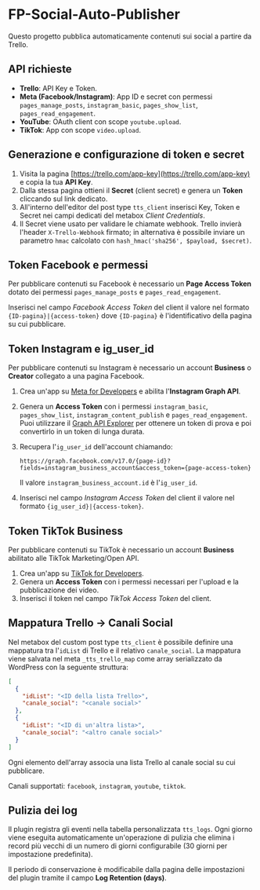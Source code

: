 # FP-Social-Auto-Publisher

Questo progetto pubblica automaticamente contenuti sui social a partire da Trello.

## API richieste

- **Trello**: API Key e Token.
- **Meta (Facebook/Instagram)**: App ID e secret con permessi `pages_manage_posts`, `instagram_basic`, `pages_show_list`, `pages_read_engagement`.
- **YouTube**: OAuth client con scope `youtube.upload`.
- **TikTok**: App con scope `video.upload`.

## Generazione e configurazione di token e secret

1. Visita la pagina [https://trello.com/app-key](https://trello.com/app-key) e copia la tua **API Key**.
2. Dalla stessa pagina ottieni il **Secret** (client secret) e genera un **Token** cliccando sul link dedicato.
3. All'interno dell'editor del post type `tts_client` inserisci Key, Token e Secret nei campi dedicati del metabox *Client Credentials*.
4. Il Secret viene usato per validare le chiamate webhook. Trello invierà l'header `X-Trello-Webhook` firmato; in alternativa è possibile inviare un parametro `hmac` calcolato con `hash_hmac('sha256', $payload, $secret)`.

## Token Facebook e permessi

Per pubblicare contenuti su Facebook è necessario un **Page Access Token** dotato dei permessi `pages_manage_posts` e `pages_read_engagement`.

Inserisci nel campo *Facebook Access Token* del client il valore nel formato `{ID-pagina}|{access-token}` dove `{ID-pagina}` è l'identificativo della pagina su cui pubblicare.

## Token Instagram e ig_user_id

Per pubblicare contenuti su Instagram è necessario un account **Business** o **Creator** collegato a una pagina Facebook.

1. Crea un'app su [Meta for Developers](https://developers.facebook.com/apps/) e abilita l'**Instagram Graph API**.
2. Genera un **Access Token** con i permessi `instagram_basic`, `pages_show_list`, `instagram_content_publish` e `pages_read_engagement`. Puoi utilizzare il [Graph API Explorer](https://developers.facebook.com/tools/explorer/) per ottenere un token di prova e poi convertirlo in un token di lunga durata.
3. Recupera l'`ig_user_id` dell'account chiamando:

   ```
   https://graph.facebook.com/v17.0/{page-id}?fields=instagram_business_account&access_token={page-access-token}
   ```

   Il valore `instagram_business_account.id` è l'`ig_user_id`.
4. Inserisci nel campo *Instagram Access Token* del client il valore nel formato `{ig_user_id}|{access-token}`.

## Token TikTok Business

Per pubblicare contenuti su TikTok è necessario un account **Business** abilitato alle TikTok Marketing/Open API.

1. Crea un'app su [TikTok for Developers](https://developers.tiktok.com/).
2. Genera un **Access Token** con i permessi necessari per l'upload e la pubblicazione dei video.
3. Inserisci il token nel campo *TikTok Access Token* del client.

## Mappatura Trello → Canali Social

Nel metabox del custom post type `tts_client` è possibile definire una mappatura tra l'`idList` di Trello e il relativo `canale_social`.
La mappatura viene salvata nel meta `_tts_trello_map` come array serializzato da WordPress con la seguente struttura:

```json
[
  {
    "idList": "<ID della lista Trello>",
    "canale_social": "<canale social>"
  },
  {
    "idList": "<ID di un'altra lista>",
    "canale_social": "<altro canale social>"
  }
]
```

Ogni elemento dell'array associa una lista Trello al canale social su cui pubblicare.

Canali supportati: `facebook`, `instagram`, `youtube`, `tiktok`.

## Pulizia dei log

Il plugin registra gli eventi nella tabella personalizzata `tts_logs`.
Ogni giorno viene eseguita automaticamente un'operazione di pulizia che elimina i
record più vecchi di un numero di giorni configurabile (30 giorni per impostazione predefinita).

Il periodo di conservazione è modificabile dalla pagina delle impostazioni del plugin tramite
il campo **Log Retention (days)**.

